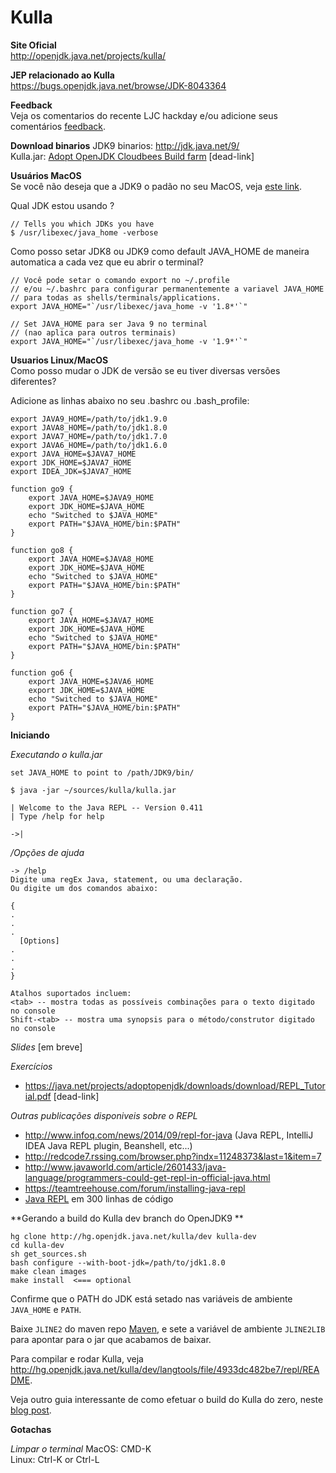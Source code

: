 # Kulla

**Site Oficial** <br/>
http://openjdk.java.net/projects/kulla/

**JEP relacionado ao Kulla**<br/>
https://bugs.openjdk.java.net/browse/JDK-8043364

**Feedback**  
Veja os comentarios do recente LJC hackday e/ou adicione seus comentários [feedback](https://docs.google.com/document/d/1b236MW-cliUrmSWyVkBBs460Inh5lLcLvRsOmGThzlg/edit?usp=sharing).

**Download binarios**
JDK9 binarios: http://jdk.java.net/9/<br/>
Kulla.jar: [Adopt OpenJDK Cloudbees Build farm](https://adopt-openjdk.ci.cloudbees.com/view/OpenJDK/job/langtools-1.9-linux-x86_64-kulla-dev/lastSuccessfulBuild/artifact/) [dead-link]

**Usuários MacOS**<br/>
Se você não deseja que a JDK9 o padão no seu MacOS, veja [este link](http://javapapo.blogspot.com/2013/02/multiple-java-jdks-on-your-macosx.html).

Qual JDK estou usando ?
```
// Tells you which JDKs you have
$ /usr/libexec/java_home -verbose
```

Como posso setar JDK8 ou JDK9 como default JAVA_HOME de maneira automatica a cada vez que eu abrir o terminal?
```
// Você pode setar o comando export no ~/.profile
// e/ou ~/.bashrc para configurar permanentemente a variavel JAVA_HOME
// para todas as shells/terminals/applications.
export JAVA_HOME="`/usr/libexec/java_home -v '1.8*'`"

// Set JAVA_HOME para ser Java 9 no terminal
// (nao aplica para outros terminais)
export JAVA_HOME="`/usr/libexec/java_home -v '1.9*'`"
```

**Usuarios Linux/MacOS**<br/>
Como posso mudar o JDK de versão se eu tiver diversas versões diferentes?

Adicione as linhas abaixo no seu .bashrc ou .bash_profile:

```
export JAVA9_HOME=/path/to/jdk1.9.0
export JAVA8_HOME=/path/to/jdk1.8.0
export JAVA7_HOME=/path/to/jdk1.7.0
export JAVA6_HOME=/path/to/jdk1.6.0
export JAVA_HOME=$JAVA7_HOME
export JDK_HOME=$JAVA7_HOME
export IDEA_JDK=$JAVA7_HOME
 
function go9 {
    export JAVA_HOME=$JAVA9_HOME
    export JDK_HOME=$JAVA_HOME
    echo "Switched to $JAVA_HOME"
    export PATH="$JAVA_HOME/bin:$PATH"
}

function go8 {
    export JAVA_HOME=$JAVA8_HOME
    export JDK_HOME=$JAVA_HOME
    echo "Switched to $JAVA_HOME"
    export PATH="$JAVA_HOME/bin:$PATH"
}
 
function go7 {
    export JAVA_HOME=$JAVA7_HOME
    export JDK_HOME=$JAVA_HOME
    echo "Switched to $JAVA_HOME"
    export PATH="$JAVA_HOME/bin:$PATH"
}
 
function go6 {
    export JAVA_HOME=$JAVA6_HOME
    export JDK_HOME=$JAVA_HOME
    echo "Switched to $JAVA_HOME"
    export PATH="$JAVA_HOME/bin:$PATH"
}
```

**Iniciando**

*Executando o kulla.jar*

```
set JAVA_HOME to point to /path/JDK9/bin/
```
```
$ java -jar ~/sources/kulla/kulla.jar
```

```
| Welcome to the Java REPL -- Version 0.411
| Type /help for help

->|
```

*/Opções de ajuda*

```
-> /help
Digite uma regEx Java, statement, ou uma declaração.
Ou digite um dos comandos abaixo:

{
. 
.
. 
  [Options]
. 
.
. 
}

Atalhos suportados incluem:
<tab> -- mostra todas as possíveis combinações para o texto digitado no console
Shift-<tab> -- mostra uma synopsis para o método/construtor digitado no console
```

*Slides*
[em breve]

*Exercícios*<br/>
- https://java.net/projects/adoptopenjdk/downloads/download/REPL_Tutorial.pdf [dead-link]

*Outras publicações disponiveis sobre o REPL*
- http://www.infoq.com/news/2014/09/repl-for-java (Java REPL, IntelliJ IDEA Java REPL plugin, Beanshell, etc...)
- http://redcode7.rssing.com/browser.php?indx=11248373&last=1&item=7
- http://www.javaworld.com/article/2601433/java-language/programmers-could-get-repl-in-official-java.html
- https://teamtreehouse.com/forum/installing-java-repl
- [Java REPL](https://github.com/parrt/cs652/blob/master/projects/Java-REPL.md) em 300 linhas de  código

**Gerando a build do Kulla dev branch do OpenJDK9 **

```
hg clone http://hg.openjdk.java.net/kulla/dev kulla-dev
cd kulla-dev
sh get_sources.sh
bash configure --with-boot-jdk=/path/to/jdk1.8.0
make clean images
make install  <=== optional
```

Confirme que o PATH do JDK está setado nas variáveis de ambiente ```JAVA_HOME``` e ```PATH```.

Baixe ```JLINE2``` do maven repo [Maven](http://mvnrepository.com/artifact/jline/jline), e sete a variável de ambiente ```JLINE2LIB``` para apontar para o jar que acabamos de baixar.

Para compilar e rodar Kulla, veja http://hg.openjdk.java.net/kulla/dev/langtools/file/4933dc482be7/repl/README.

Veja outro guia interessante de como efetuar o build do Kulla do zero, neste [blog post](http://www.jclarity.com/2015/04/15/java-9-repl-getting-started-guide/).

**Gotachas**  

*Limpar o terminal*
 MacOS: CMD-K <br/>
 Linux: Ctrl-K or Ctrl-L